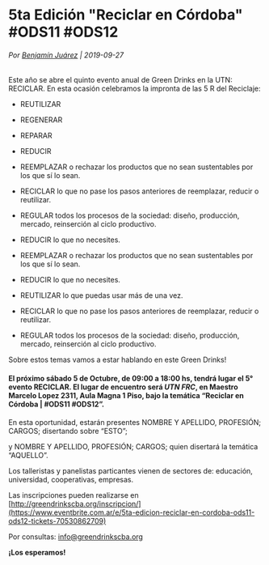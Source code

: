 # 5ta Edición "Reciclar en Córdoba" #ODS11 #ODS12

###### Por [Benjamín Juárez](benjaminjuarezarlt@greendrinkscba.org) | 2019-09-27

Este año se abre el quinto evento anual de Green Drinks en la UTN: RECICLAR. En esta
ocasión celebramos la impronta de las 5 R del Reciclaje:

+ REUTILIZAR
+ REGENERAR
+ REPARAR
+ REDUCIR

+ REEMPLAZAR o rechazar los productos que no sean sustentables por los que sí lo sean.
+ RECICLAR lo que no pase los pasos anteriores de reemplazar, reducir o reutilizar.
+ REGULAR todos los procesos de la sociedad: diseño, producción, mercado, reinserción al ciclo productivo.
+ REDUCIR lo que no necesites.


+ REEMPLAZAR o rechazar los productos que no sean sustentables por los que sí lo sean.
+ REDUCIR lo que no necesites.
+ REUTILIZAR lo que puedas usar más de una vez.
+ RECICLAR lo que no pase los pasos anteriores de reemplazar, reducir o reutilizar.
+ REGULAR todos los procesos de la sociedad: diseño, producción, mercado, reinserción al ciclo productivo.

Sobre estos temas vamos a estar hablando en este Green Drinks!

#### El próximo sábado 5 de Octubre, de 09:00 a 18:00 hs, tendrá lugar el 5° evento RECICLAR. El lugar de encuentro será *UTN FRC*, en Maestro Marcelo Lopez 2311, Aula Magna 1 Piso, bajo la temática “Reciclar en Córdoba | #ODS11 #ODS12”.

En esta oportunidad, estarán presentes 
NOMBRE Y APELLIDO, 
PROFESIÓN;
CARGOS;
disertando sobre 
“ESTO”;

y 
NOMBRE Y APELLIDO, 
PROFESIÓN;
CARGOS;
quien disertará la temática 
“AQUELLO”.

Los talleristas y panelistas particantes vienen de sectores de: educación, universidad, cooperativas, empresas.

Las inscripciones pueden realizarse en [http://greendrinkscba.org/inscripcion/](https://www.eventbrite.com.ar/e/5ta-edicion-reciclar-en-cordoba-ods11-ods12-tickets-70530862709)

Por consultas: [info@greendrinkscba.org](info@greendrinkscba.org)

**¡Los esperamos!**

